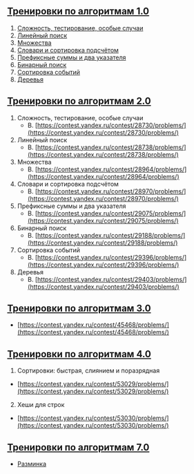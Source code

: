 ## [Тренировки по алгоритмам 1.0](https://yandex.ru/yaintern/algorithm-training_2021)

1. [Сложность, тестирование, особые случаи](https://contest.yandex.ru/contest/27393/problems/)
2. [Линейный поиск](https://contest.yandex.ru/contest/27472/problems/)
3. [Множества](https://contest.yandex.ru/contest/27663/problems/)
4. [Словари и сортировка подсчётом](https://contest.yandex.ru/contest/27665/problems/)
5. [Префиксные суммы и два указателя](https://contest.yandex.ru/contest/27794/problems/)
6. [Бинарный поиск](https://contest.yandex.ru/contest/27844/problems/)
7. [Сортировка событий](https://contest.yandex.ru/contest/27883/problems/)
8. [Деревья](https://contest.yandex.ru/contest/28069/problems/)


## [Тренировки по алгоритмам 2.0](https://yandex.ru/yaintern/algorithm-training_june_2021)

1. Сложность, тестирование, особые случаи
   - B. [https://contest.yandex.ru/contest/28730/problems/](https://contest.yandex.ru/contest/28730/problems/)
2. Линейный поиск
   - B. [https://contest.yandex.ru/contest/28738/problems/](https://contest.yandex.ru/contest/28738/problems/)
3. Множества
   - B. [https://contest.yandex.ru/contest/28964/problems/](https://contest.yandex.ru/contest/28964/problems/)
4. Словари и сортировка подсчётом
   - B. [https://contest.yandex.ru/contest/28970/problems/](https://contest.yandex.ru/contest/28970/problems/)
5. Префиксные суммы и два указателя
   - B. [https://contest.yandex.ru/contest/29075/problems/](https://contest.yandex.ru/contest/29075/problems/)
6. Бинарный поиск
   - B. [https://contest.yandex.ru/contest/29188/problems/](https://contest.yandex.ru/contest/29188/problems/)
7. Сортировка событий
   - B. [https://contest.yandex.ru/contest/29396/problems/](https://contest.yandex.ru/contest/29396/problems/)
8. Деревья
   - B. [https://contest.yandex.ru/contest/29403/problems/](https://contest.yandex.ru/contest/29403/problems/)


## [Тренировки по алгоритмам 3.0](https://yandex.ru/yaintern/training/algorithm-training_feb_2023)

- [https://contest.yandex.ru/contest/45468/problems/](https://contest.yandex.ru/contest/45468/problems/)

## [Тренировки по алгоритмам 4.0](https://yandex.ru/yaintern/training/algorithm-training_oct_2023)

1. Сортировки: быстрая, слиянием и поразрядная
- [https://contest.yandex.ru/contest/53029/problems/](https://contest.yandex.ru/contest/53029/problems/)
2. Хеши для строк
- [https://contest.yandex.ru/contest/53030/problems/](https://contest.yandex.ru/contest/53030/problems/)

## [Тренировки по алгоритмам 7.0](https://yandex.ru/yaintern/training/algorithm-training)
-  [Разминка](https://contest.yandex.ru/contest/74963/problems/)


